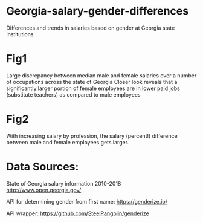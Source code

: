 # Georgia-salary-gender-differences
Differences and trends in salaries based on gender at Georgia state institutions

# Fig1
Large discrepancy between median male and female salaries over a number of occupations across the state of Georgia
Closer look reveals that a significantly larger portion of female employees are in lower paid jobs (substitute teachers) as compared to male employees

# Fig2
With increasing salary by profession, the salary (percent!) difference between male and female employees gets larger.
<!---# Hypotheses:
1) Professor jobs are the highest paying, and known to have wide gaps depending on the type of professor. One hypothesis is less proportion of female professors in high paying STEM fields

<!---2) Higher paying jobs like professor positions are less transparent regarding salary, and females suffer lower salaries than male counterparts. Whereas lower paying positions like custodians and bus drivers have more transparent and equal salaries.--->

# Data Sources:
State of Georgia salary information 2010-2018
http://www.open.georgia.gov/

API for determining gender from first name:
https://genderize.io/

API wrapper:
https://github.com/SteelPangolin/genderize
